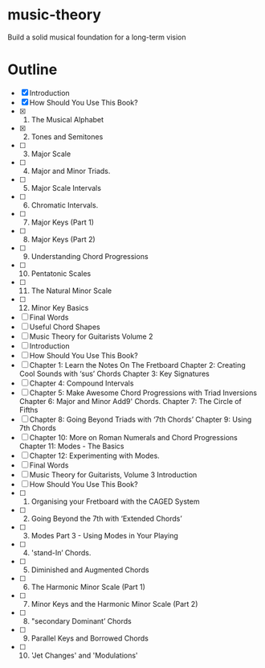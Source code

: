 # music-theory
Build a solid musical foundation for a long-term vision
# Outline
- [x] Introduction
- [x] How Should You Use This Book?
- [x] 1. The Musical Alphabet
- [x] 2. Tones and Semitones
- [ ] 3. Major Scale
- [ ] 4. Major and Minor Triads.
- [ ] 5. Major Scale Intervals
- [ ] 6. Chromatic Intervals.
- [ ] 7. Major Keys (Part 1)
- [ ] 8. Major Keys (Part 2)
- [ ] 9. Understanding Chord Progressions
- [ ] 10. Pentatonic Scales
- [ ] 11. The Natural Minor Scale
- [ ] 12. Minor Key Basics
- [ ] Final Words
- [ ] Useful Chord Shapes
- [ ] Music Theory for Guitarists Volume 2
- [ ] Introduction
- [ ] How Should You Use This Book?
- [ ] Chapter 1: Learn the Notes On The Fretboard Chapter 2: Creating Cool Sounds with ‘sus’ Chords Chapter 3: Key Signatures
- [ ] Chapter 4: Compound Intervals
- [ ] Chapter 5: Make Awesome Chord Progressions with Triad Inversions Chapter 6: Major and Minor Add9' Chords. Chapter 7: The Circle of Fifths
- [ ] Chapter 8: Going Beyond Triads with ‘7th Chords’ Chapter 9: Using 7th Chords
- [ ] Chapter 10: More on Roman Numerals and Chord Progressions Chapter 11: Modes - The Basics
- [ ] Chapter 12: Experimenting with Modes.
- [ ] Final Words
- [ ] Music Theory for Guitarists, Volume 3 Introduction
- [ ] How Should You Use This Book?
- [ ] 1. Organising your Fretboard with the CAGED System 
- [ ] 2. Going Beyond the 7th with ‘Extended Chords’ 
- [ ] 3. Modes Part 3 - Using Modes in Your Playing 
- [ ] 4. 'stand-In’ Chords.
- [ ] 5. Diminished and Augmented Chords
- [ ] 6. The Harmonic Minor Scale (Part 1)
- [ ] 7. Minor Keys and the Harmonic Minor Scale (Part 2) 
- [ ] 8. "secondary Dominant’ Chords
- [ ] 9. Parallel Keys and Borrowed Chords 
- [ ] 10. 'Jet Changes' and 'Modulations'
